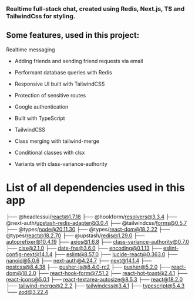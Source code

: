### Realtime full-stack chat, created using Redis, Next.js, TS and TailwindCss for styling. 
## Some features, used in this project:

Realtime messaging

- Adding friends and sending friend requests via email

- Performant database queries with Redis

- Responsive UI built with TailwindCSS

- Protection of sensitive routes

- Google authentication

- Built with TypeScript

- TailwindCSS

- Class merging with tailwind-merge

- Conditional classes with clsx

- Variants with class-variance-authority

# List of all dependencies used in this app
├── @headlessui/react@1.7.18
├── @hookform/resolvers@3.3.4
├── @next-auth/upstash-redis-adapter@3.0.4
├── @tailwindcss/forms@0.5.7
├── @types/node@20.11.30
├── @types/react-dom@18.2.22
├── @types/react@18.2.70
├── @upstash/redis@1.29.0
├── autoprefixer@10.4.19
├── axios@1.6.8
├── class-variance-authority@0.7.0
├── clsx@2.1.0
├── date-fns@3.6.0
├── encoding@0.1.13
├── eslint-config-next@14.1.4
├── eslint@8.57.0
├── lucide-react@0.363.0
├── nanoid@5.0.6
├── next-auth@4.24.7
├── next@14.1.4
├── postcss@8.4.38
├── pusher-js@8.4.0-rc2
├── pusher@5.2.0
├── react-dom@18.2.0
├── react-hook-form@7.51.2
├── react-hot-toast@2.4.1
├── react-icons@5.0.1
├── react-textarea-autosize@8.5.3
├── react@18.2.0
├── tailwind-merge@2.2.2
├── tailwindcss@3.4.1
├── typescript@5.4.3
└── zod@3.22.4